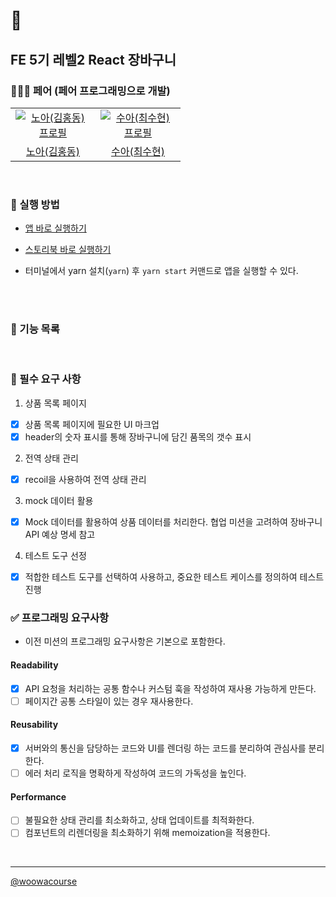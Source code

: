 # 🧺

## FE 5기 레벨2 React 장바구니

### 🧑‍🤝‍🧑 페어 (페어 프로그래밍으로 개발)

<table>
  <tr>
    <td align="center" width="120px">
      <a href="https://github.com/nlom0218" target="_blank">
        <img src="https://avatars.githubusercontent.com/u/57981252?v=4" alt="노아(김홍동) 프로필" />
      </a>
    </td>
    <td align="center" width="120px">
      <a href="https://github.com/chsua" target="_blank">
        <img src="https://avatars.githubusercontent.com/u/113416448?v=4" alt="수아(최수현) 프로필" />
      </a>
    </td>
  </tr>
  <tr>
    <td align="center">
      <a href="https://github.com/nlom0218" target="_blank">
        노아(김홍동)
      </a>
    </td>
    <td align="center">
      <a href="https://github.com/chsua" target="_blank">
        수아(최수현) 
      </a>
    </td>
  </tr>
</table>

<br>

### 📝 실행 방법

- <a href="https://chsua.github.io/react-shopping-cart/">앱 바로 실행하기</a>
- <a href="https://644f59b87dca7bfe7de2ed67-sjtlyffapm.chromatic.com/">스토리북 바로 실행하기</a>

- 터미널에서 yarn 설치(`yarn`) 후 `yarn start` 커맨드로 앱을 실행할 수 있다.

<br>
<br>

### 🎯 기능 목록

<br>

### 📝 필수 요구 사항

1. 상품 목록 페이지

- [x] 상품 목록 페이지에 필요한 UI 마크업
- [x] header의 숫자 표시를 통해 장바구니에 담긴 품목의 갯수 표시

2. 전역 상태 관리

- [x] recoil을 사용하여 전역 상태 관리

3. mock 데이터 활용

- [x] Mock 데이터를 활용하여 상품 데이터를 처리한다. 협업 미션을 고려하여 장바구니 API 예상 명세 참고

4. 테스트 도구 선정

- [x] 적합한 테스트 도구를 선택하여 사용하고, 중요한 테스트 케이스를 정의하여 테스트 진행

### ✅ 프로그래밍 요구사항

- 이전 미션의 프로그래밍 요구사항은 기본으로 포함한다.

#### Readability

- [x] API 요청을 처리하는 공통 함수나 커스텀 훅을 작성하여 재사용 가능하게 만든다.
- [ ] 페이지간 공통 스타일이 있는 경우 재사용한다.

#### Reusability

- [x] 서버와의 통신을 담당하는 코드와 UI를 렌더링 하는 코드를 분리하여 관심사를 분리한다.
- [ ] 에러 처리 로직을 명확하게 작성하여 코드의 가독성을 높인다.

#### Performance

- [ ] 불필요한 상태 관리를 최소화하고, 상태 업데이트를 최적화한다.
- [ ] 컴포넌트의 리렌더링을 최소화하기 위해 memoization을 적용한다.

<br>

---

<a href="https://github.com/woowacourse">@woowacourse</a>
